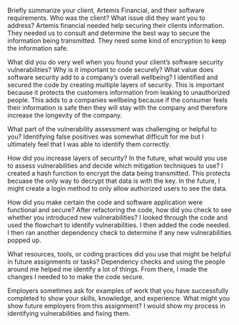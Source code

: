 Briefly summarize your client, Artemis Financial, and their software requirements. Who was the client? What issue did they want you to address?
    Artemis financial needed help securing their clients information. They needed us to consult and determine the best way to secure the information being transmitted. They need some kind of encryption to keep the information safe. 
    
What did you do very well when you found your client’s software security vulnerabilities? Why is it important to code securely? What value does software security add to a company’s overall wellbeing?
    I identified and secured the code by creating multiple layers of security. This is important because it protects the customers information from leaking to unauthorized people. This adds to a companies wellbeing because if the consumer feels their information is safe then they will stay with the company and therefore increase the longevity of the company.
    
What part of the vulnerability assessment was challenging or helpful to you?
    Identifying false positives was somewhat difficult for me but I ultimately feel that I was able to identify them correctly.
    
How did you increase layers of security? In the future, what would you use to assess vulnerabilities and decide which mitigation techniques to use?
    I created a hash function to encrypt the data being transmitted. This protects becuase the only way to decrypt that data is with the key. In the future, I might create a login method to only allow authorized users to see the data.
    
How did you make certain the code and software application were functional and secure? After refactoring the code, how did you check to see whether you introduced new vulnerabilities?
    I looked through the code and used the flowchart to identify vulnerabilities. I then added the code needed. I then ran another dependency check to determine if any new vulnerabilities popped up.
    
What resources, tools, or coding practices did you use that might be helpful in future assignments or tasks?
    Dependency checks and using the people around me helped me identify a lot of things. From there, I made the changes I needed to to make the code secure.
    
Employers sometimes ask for examples of work that you have successfully completed to show your skills, knowledge, and experience. What might you show future employers from this assignment?
    I would show my process in identifying vulnerabilities and fixing them.
